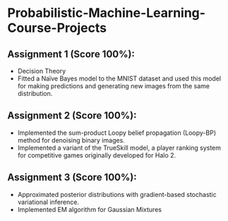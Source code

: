 # Probabilistic-Machine-Learning-Course-Projects

## Assignment 1 (Score 100%):
- Decision Theory
- Fitted a Naïve Bayes model to the MNIST dataset and used this model for making predictions and generating
new images from the same distribution.

## Assignment 2 (Score 100%):
- Implemented the sum-product Loopy belief propagation (Loopy-BP) method for denoising binary images.
- Implemented a variant of the TrueSkill model, a player ranking system for competitive games originally
developed for Halo 2.

## Assignment 3 (Score 100%):
- Approximated posterior distributions with gradient-based stochastic variational inference.
- Implemented EM algorithm for Gaussian Mixtures
